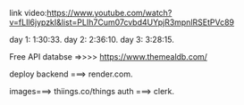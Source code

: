 link video:https://www.youtube.com/watch?v=fLIl6jypzkI&list=PLIh7Cum07cvbd4UYpjR3mpnlRSEtPVc89

day 1: 1:30:33.
day 2: 2:36:10.
day 3: 3:28:15.





Free API databse =>>>>  https://www.themealdb.com/

deploy backend ===> render.com.

images===> thiings.co/things
auth ===> clerk.